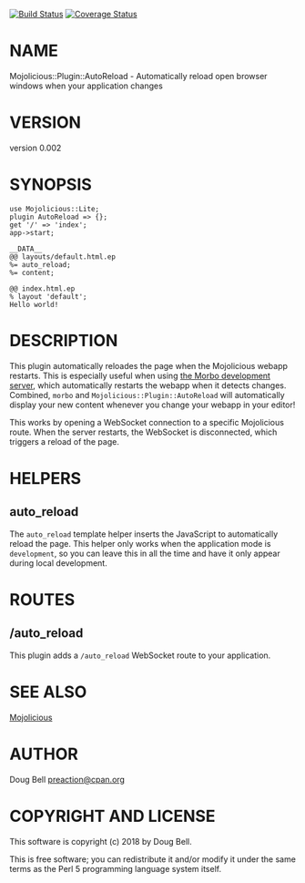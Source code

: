 [![Build Status](https://travis-ci.org/preaction/Mojolicious-Plugin-AutoReload.svg?branch=master)](https://travis-ci.org/preaction/Mojolicious-Plugin-AutoReload)
[![Coverage Status](https://coveralls.io/repos/preaction/Mojolicious-Plugin-AutoReload/badge.svg?branch=master)](https://coveralls.io/r/preaction/Mojolicious-Plugin-AutoReload?branch=master)

# NAME

Mojolicious::Plugin::AutoReload - Automatically reload open browser windows when your application changes

# VERSION

version 0.002

# SYNOPSIS

    use Mojolicious::Lite;
    plugin AutoReload => {};
    get '/' => 'index';
    app->start;

    __DATA__
    @@ layouts/default.html.ep
    %= auto_reload;
    %= content;

    @@ index.html.ep
    % layout 'default';
    Hello world!

# DESCRIPTION

This plugin automatically reloades the page when the Mojolicious webapp
restarts.  This is especially useful when using [the Morbo development
server](http://mojolicious.org/perldoc/Mojolicious/Guides/Tutorial#Reloading),
which automatically restarts the webapp when it detects changes.
Combined, `morbo` and `Mojolicious::Plugin::AutoReload` will
automatically display your new content whenever you change your webapp
in your editor!

This works by opening a WebSocket connection to a specific Mojolicious
route. When the server restarts, the WebSocket is disconnected, which
triggers a reload of the page.

# HELPERS

## auto\_reload

The `auto_reload` template helper inserts the JavaScript to
automatically reload the page. This helper only works when the
application mode is `development`, so you can leave this in all the
time and have it only appear during local development.

# ROUTES

## /auto\_reload

This plugin adds a `/auto_reload` WebSocket route to your application.

# SEE ALSO

[Mojolicious](https://metacpan.org/pod/Mojolicious)

# AUTHOR

Doug Bell <preaction@cpan.org>

# COPYRIGHT AND LICENSE

This software is copyright (c) 2018 by Doug Bell.

This is free software; you can redistribute it and/or modify it under
the same terms as the Perl 5 programming language system itself.
